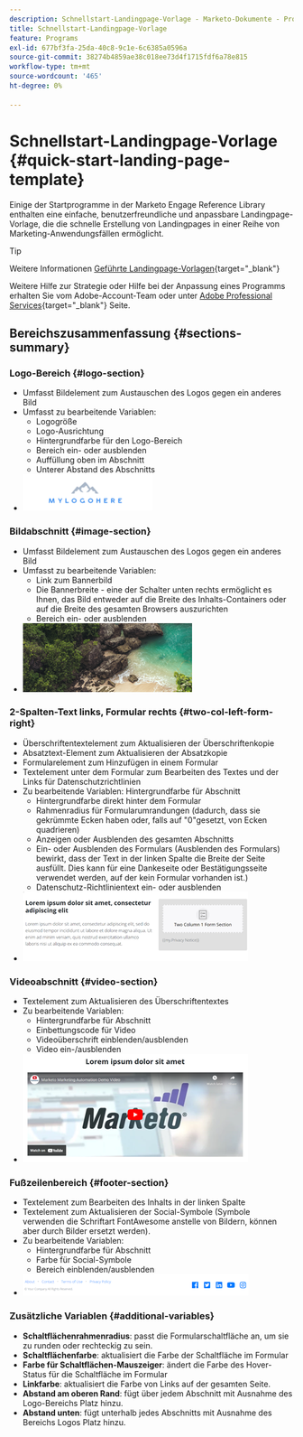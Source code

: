 ```yaml
---
description: Schnellstart-Landingpage-Vorlage - Marketo-Dokumente - Produktdokumentation
title: Schnellstart-Landingpage-Vorlage
feature: Programs
exl-id: 677bf3fa-25da-40c8-9c1e-6c6385a0596a
source-git-commit: 38274b4859ae38c018ee73d4f1715fdf6a78e815
workflow-type: tm+mt
source-wordcount: '465'
ht-degree: 0%

---
```


# Schnellstart-Landingpage-Vorlage {#quick-start-landing-page-template}

Einige der Startprogramme in der Marketo Engage Reference Library enthalten eine einfache, benutzerfreundliche und anpassbare Landingpage-Vorlage, die die schnelle Erstellung von Landingpages in einer Reihe von Marketing-Anwendungsfällen ermöglicht.

>[!TIP]
>
>Weitere Informationen [Geführte Landingpage-Vorlagen](/help/marketo/product-docs/demand-generation/landing-pages/landing-page-templates/create-a-guided-landing-page-template.md){target="_blank"}

Weitere Hilfe zur Strategie oder Hilfe bei der Anpassung eines Programms erhalten Sie vom Adobe-Account-Team oder unter [Adobe Professional Services](https://business.adobe.com/customers/consulting-services/main.html){target="_blank"} Seite.

## Bereichszusammenfassung {#sections-summary}

### Logo-Bereich {#logo-section}

* Umfasst Bildelement zum Austauschen des Logos gegen ein anderes Bild
* Umfasst zu bearbeitende Variablen:
   * Logogröße
   * Logo-Ausrichtung
   * Hintergrundfarbe für den Logo-Bereich
   * Bereich ein- oder ausblenden
   * Auffüllung oben im Abschnitt
   * Unterer Abstand des Abschnitts
* ![](assets/quick-start-landing-page-template-1.png)

### Bildabschnitt {#image-section}

* Umfasst Bildelement zum Austauschen des Logos gegen ein anderes Bild
* Umfasst zu bearbeitende Variablen:
   * Link zum Bannerbild
   * Die Bannerbreite - eine der Schalter unten rechts ermöglicht es Ihnen, das Bild entweder auf die Breite des Inhalts-Containers oder auf die Breite des gesamten Browsers auszurichten
   * Bereich ein- oder ausblenden
* ![](assets/quick-start-landing-page-template-2.png)

### 2-Spalten-Text links, Formular rechts {#two-col-left-form-right}

* Überschriftentextelement zum Aktualisieren der Überschriftenkopie
* Absatztext-Element zum Aktualisieren der Absatzkopie
* Formularelement zum Hinzufügen in einem Formular
* Textelement unter dem Formular zum Bearbeiten des Textes und der Links für Datenschutzrichtlinien
* Zu bearbeitende Variablen: Hintergrundfarbe für Abschnitt
   * Hintergrundfarbe direkt hinter dem Formular
   * Rahmenradius für Formularumrandungen (dadurch, dass sie gekrümmte Ecken haben oder, falls auf &quot;0&quot;gesetzt, von Ecken quadrieren)
   * Anzeigen oder Ausblenden des gesamten Abschnitts
   * Ein- oder Ausblenden des Formulars (Ausblenden des Formulars) bewirkt, dass der Text in der linken Spalte die Breite der Seite ausfüllt. Dies kann für eine Dankeseite oder Bestätigungsseite verwendet werden, auf der kein Formular vorhanden ist.)
   * Datenschutz-Richtlinientext ein- oder ausblenden
* ![](assets/quick-start-landing-page-template-3.png)

### Videoabschnitt {#video-section}

* Textelement zum Aktualisieren des Überschriftentextes
* Zu bearbeitende Variablen:
   * Hintergrundfarbe für Abschnitt
   * Einbettungscode für Video
   * Videoüberschrift einblenden/ausblenden
   * Video ein-/ausblenden
* ![](assets/quick-start-landing-page-template-4.png)

### Fußzeilenbereich {#footer-section}

* Textelement zum Bearbeiten des Inhalts in der linken Spalte
* Textelement zum Aktualisieren der Social-Symbole (Symbole verwenden die Schriftart FontAwesome anstelle von Bildern, können aber durch Bilder ersetzt werden).
* Zu bearbeitende Variablen:
   * Hintergrundfarbe für Abschnitt
   * Farbe für Social-Symbole
   * Bereich einblenden/ausblenden
* ![](assets/quick-start-landing-page-template-5.png)

### Zusätzliche Variablen {#additional-variables}

* **Schaltflächenrahmenradius**: passt die Formularschaltfläche an, um sie zu runden oder rechteckig zu sein.
* **Schaltflächenfarbe**: aktualisiert die Farbe der Schaltfläche im Formular
* **Farbe für Schaltflächen-Mauszeiger**: ändert die Farbe des Hover-Status für die Schaltfläche im Formular
* **Linkfarbe**: aktualisiert die Farbe von Links auf der gesamten Seite.
* **Abstand am oberen Rand**: fügt über jedem Abschnitt mit Ausnahme des Logo-Bereichs Platz hinzu.
* **Abstand unten**: fügt unterhalb jedes Abschnitts mit Ausnahme des Bereichs Logos Platz hinzu.
